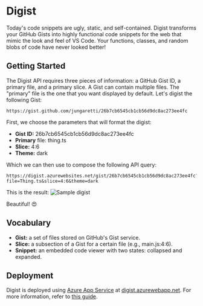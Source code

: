 # Digist

Today's code snippets are ugly, static, and self-contained. Digist transforms your GitHub Gists into highly functional code snippets for the web that mimic the look and feel of VS Code. Your functions, classes, and random blobs of code have never looked better!

## Getting Started

The Digist API requires three pieces of information: a GitHub Gist ID, a primary file, and a primary slice. A Gist can contain multiple files. The "primary" file is the one that you want displayed by default. Let's digist the following Gist:

```
https://gist.github.com/jungaretti/26b7cb6545cb1cb56d9dc8ac273ee4fc
```

First, we choose the parameters that will format the digist:
- **Gist ID:** 26b7cb6545cb1cb56d9dc8ac273ee4fc
- **Primary** file: thing.ts
- **Slice:** 4:6
- **Theme:** dark

Which we can then use to compose the following API query:
```
https://digist.azurewebsites.net/gist/26b7cb6545cb1cb56d9dc8ac273ee4fc?file=Thing.ts&slice=4:6&theme=dark
```

This is the result:
![Sample digist](https://imgur.com/a/q4sXryP)

Beautiful! 😍

## Vocabulary

- **Gist:** a set of files stored on GitHub's Gist service.
- **Slice:** a subsection of a Gist for a certain file (e.g., main.js:4:6).
- **Snippet:** an embedded code viewer with two states: collapsed and expanded.

## Deployment

Digist is deployed using [Azure App Service](https://azure.microsoft.com/en-us/services/app-service/) at [digist.azurewebapp.net](https://digist.azurewebsites.net/). For more information, refer to [this guide](https://docs.microsoft.com/en-us/azure/app-service/app-service-web-get-started-nodejs).
